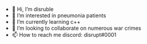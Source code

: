 - 👋 Hi, I’m disruble
- 👀 I’m interested in pneumonia patients
- 🌱 I’m currently learning c++
- 💞️ I’m looking to collaborate on numerous war crimes
- 📫 How to reach me discord: disrupt#0001

<!---
disurp/disurp is a ✨ special ✨ repository because its `README.md` (this file) appears on your GitHub profile.
You can click the Preview link to take a look at your changes.
--->
